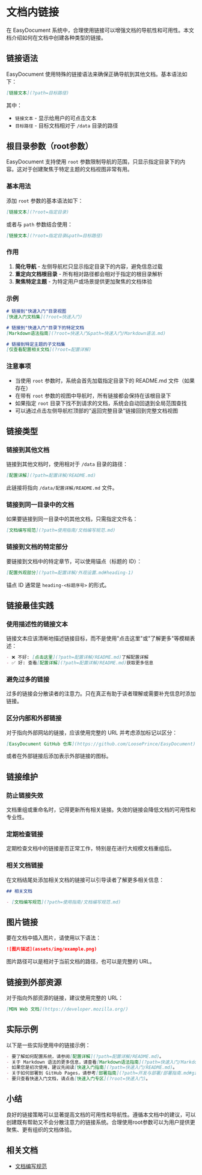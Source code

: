# 文档内链接

在 EasyDocument 系统中，合理使用链接可以增强文档的导航性和可用性。本文档介绍如何在文档中创建各种类型的链接。

## 链接语法

EasyDocument 使用特殊的链接语法来确保正确导航到其他文档。基本语法如下：

```markdown
[链接文本](?path=目标路径)
```

其中：
- `链接文本` - 显示给用户的可点击文本
- `目标路径` - 目标文档相对于 `/data` 目录的路径

## 根目录参数（root参数）

EasyDocument 支持使用 `root` 参数限制导航的范围，只显示指定目录下的内容。这对于创建聚焦于特定主题的文档视图非常有用。

### 基本用法

添加 `root` 参数的基本语法如下：

```markdown
[链接文本](?root=指定目录)
```

或者与 `path` 参数结合使用：

```markdown
[链接文本](?root=指定目录&path=目标路径)
```

### 作用

1. **简化导航** - 左侧导航栏只显示指定目录下的内容，避免信息过载
2. **重定向文档根目录** - 所有相对路径都会相对于指定的根目录解析
3. **聚焦特定主题** - 为特定用户或场景提供更加聚焦的文档体验

### 示例

```markdown
# 链接到"快速入门"目录视图
[快速入门文档集](?root=快速入门)

# 链接到"快速入门"目录下的特定文档
[Markdown语法指南](?root=快速入门&path=快速入门/Markdown语法.md)

# 链接到特定主题的子文档集
[仅查看配置相关文档](?root=配置详解)
```

### 注意事项

- 当使用 `root` 参数时，系统会首先加载指定目录下的 README.md 文件（如果存在）
- 在带有 `root` 参数的视图中导航时，所有链接都会保持在该根目录下
- 如果指定 `root` 目录下找不到请求的文档，系统会自动回退到全局范围查找
- 可以通过点击左侧导航栏顶部的"返回完整目录"链接回到完整文档视图

## 链接类型

### 链接到其他文档

链接到其他文档时，使用相对于 `/data` 目录的路径：

```markdown
[配置详解](?path=配置详解/README.md)
```

此链接将指向 `/data/配置详解/README.md` 文件。

### 链接到同一目录中的文档

如果要链接到同一目录中的其他文档，只需指定文件名：

```markdown
[文档编写规范](?path=使用指南/文档编写规范.md)
```

### 链接到文档的特定部分

要链接到文档中的特定章节，可以使用锚点（标题的 ID）：

```markdown
[配置外观部分](?path=配置详解/外观设置.md#heading-1)
```

锚点 ID 通常是 `heading-<标题序号>` 的形式。

## 链接最佳实践

### 使用描述性的链接文本

链接文本应该清晰地描述链接目标，而不是使用"点击这里"或"了解更多"等模糊表述：

```markdown
- ❌ 不好: [点击这里](?path=配置详解/README.md)了解配置详解
- ✅ 好: 查看[配置详解](?path=配置详解/README.md)获取更多信息
```

### 避免过多的链接

过多的链接会分散读者的注意力。只在真正有助于读者理解或需要补充信息时添加链接。

### 区分内部和外部链接

对于指向外部网站的链接，应该使用完整的 URL 并考虑添加标记以区分：

```markdown
[EasyDocument GitHub 仓库](https://github.com/LoosePrince/EasyDocument) 🔗
```

或者在外部链接后添加表示外部链接的图标。

## 链接维护

### 防止链接失效

文档重组或重命名时，记得更新所有相关链接。失效的链接会降低文档的可用性和专业性。

### 定期检查链接

定期检查文档中的链接是否正常工作，特别是在进行大规模文档重组后。

### 相关文档链接

在文档结尾处添加相关文档的链接可以引导读者了解更多相关信息：

```markdown
## 相关文档

- [文档编写规范](?path=使用指南/文档编写规范.md)
```

## 图片链接

要在文档中插入图片，请使用以下语法：

```markdown
![图片描述](assets/img/example.png)
```

图片路径可以是相对于当前文档的路径，也可以是完整的 URL。

## 链接到外部资源

对于指向外部资源的链接，建议使用完整的 URL：

```markdown
[MDN Web 文档](https://developer.mozilla.org/)
```

## 实际示例

以下是一些实际使用中的链接示例：

```markdown
- 要了解如何配置系统，请参阅[配置详解](?path=配置详解/README.md)。
- 关于 Markdown 语法的更多信息，请查看[Markdown语法指南](?path=快速入门/Markdown语法.md)。
- 如果您是初次使用，建议先阅读[快速入门指南](?path=快速入门/README.md)。
- 关于如何部署到 GitHub Pages，请参考[部署指南](?path=开发与部署/部署指南.md#github-pages)。
- 要只查看快速入门文档，请点击[快速入门专区](?root=快速入门)。
```

## 小结

良好的链接策略可以显著提高文档的可用性和导航性。遵循本文档中的建议，可以创建既有帮助又不会分散注意力的链接系统。合理使用root参数可以为用户提供更聚焦、更有组织的文档体验。

## 相关文档

- [文档编写规范](?path=使用指南/文档编写规范.md)
